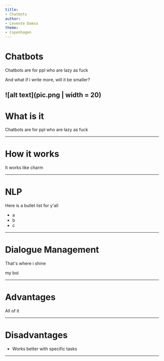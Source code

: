 ```yaml
---
title:
- Chatbots
author:
- Levente Damsa
theme:
- Copenhagen
---
```


# Chatbots

Chatbots are for ppl who are lazy as fuck

And what if i write more, will it be smaller?

![alt text](pic.png | width = 20)
---

# What is it 

Chatbots are for ppl who are lazy as fuck

---

# How it works 

It works like charm

---

# NLP
Here is a bullet list for y'all 

+ a
+ b
+ c

---

# Dialogue Management
That's where i shine

my boi

---

# Advantages
All of it 

---

# Disadvantages

+ Works better with specific tasks

---
